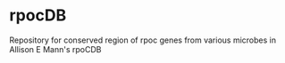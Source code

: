 # rpocDB
Repository for conserved region of rpoc genes from various microbes in Allison E Mann's rpoCDB
